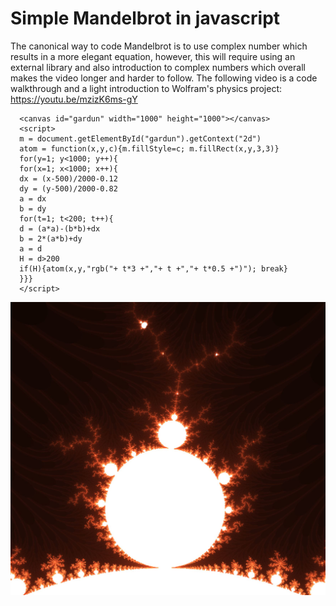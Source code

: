 # Simple Mandelbrot in javascript

The canonical way to code Mandelbrot is to use complex number which results in a more elegant equation, however, this will require using an external library and also introduction to complex numbers which overall makes the video longer and harder to follow.
The following video is a code walkthrough and a light introduction to Wolfram's physics project: https://youtu.be/mzizK6ms-gY


```
  <canvas id="gardun" width="1000" height="1000"></canvas>
  <script>
  m = document.getElementById("gardun").getContext("2d")
  atom = function(x,y,c){m.fillStyle=c; m.fillRect(x,y,3,3)}
  for(y=1; y<1000; y++){
  for(x=1; x<1000; x++){
  dx = (x-500)/2000-0.12
  dy = (y-500)/2000-0.82
  a = dx
  b = dy
  for(t=1; t<200; t++){
  d = (a*a)-(b*b)+dx
  b = 2*(a*b)+dy
  a = d
  H = d>200
  if(H){atom(x,y,"rgb("+ t*3 +","+ t +","+ t*0.5 +")"); break}
  }}}
  </script>
```

![](mendlbort.JPG)
